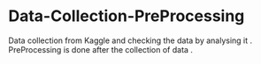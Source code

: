 # Data-Collection-PreProcessing
Data collection from Kaggle and checking the data by analysing it . PreProcessing is done after the collection of data .
